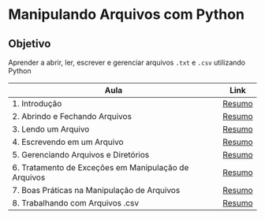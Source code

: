 # Manipulando Arquivos com Python


## Objetivo

Aprender a abrir, ler, escrever e gerenciar arquivos ``.txt`` e ``.csv`` utilizando Python

|**Aula**|**Link**|
|-|-|
|1. Introdução|[Resumo](https://github.com/gabrielms-castro/dio-python-ai-backend-developer/blob/main/05-manipulando-arquivos/01_introducao.ipynb)|
|2. Abrindo e Fechando Arquivos|[Resumo](https://github.com/gabrielms-castro/dio-python-ai-backend-developer/blob/main/05-manipulando-arquivos/02_abrindo_fechando_arquivos.ipynb)|
|3. Lendo um Arquivo|[Resumo](https://github.com/gabrielms-castro/dio-python-ai-backend-developer/blob/main/05-manipulando-arquivos/03_lendo_arquivos.ipynb)|
|4. Escrevendo em um Arquivo|[Resumo](https://github.com/gabrielms-castro/dio-python-ai-backend-developer/blob/main/05-manipulando-arquivos/04_escrevendo_arquivos.ipynb)|
|5. Gerenciando Arquivos e Diretórios|[Resumo](https://github.com/gabrielms-castro/dio-python-ai-backend-developer/blob/main/05-manipulando-arquivos/05_gerenciando_arquivos_diretorios.ipynb)|
|6. Tratamento de Exceções em Manipulação de Arquivos|[Resumo](https://github.com/gabrielms-castro/dio-python-ai-backend-developer/blob/main/05-manipulando-arquivos/06_excecoes.ipynb)|
|7. Boas Práticas na Manipulação de Arquivos|[Resumo](https://github.com/gabrielms-castro/dio-python-ai-backend-developer/blob/main/05-manipulando-arquivos/07_boas_praticas.ipynb)|
|8. Trabalhando com Arquivos .csv|[Resumo](https://github.com/gabrielms-castro/dio-python-ai-backend-developer/blob/main/05-manipulando-arquivos/08_trabalhando_com_csv.ipynb)|
